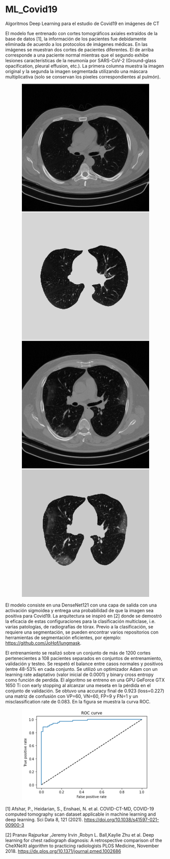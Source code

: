 # ML_Covid19
Algoritmos Deep Learning para el estudio de Covid19 en imágenes de CT




El modelo fue entrenado con cortes tomográficos axiales extraídos de la base de datos [1], la información de los pacientes fue debidamente eliminada de acuerdo a los protocolos de imágenes médicas. En las imágenes se muestran dos cortes de pacientes diferentes. El de arriba corresponde a una paciente normal mientras que el segundo exhibe lesiones características de la neumonía por SARS-CoV-2 (Ground-glass opacification, pleural effusion, etc.). La primera columna muestra la imagen original y la segunda la imagen segmentada utilizando una máscara multiplicativa (solo se conservan los pixeles correspondientes al pulmón). 


<p align="center">
  <img src="Crudas_png/IM0635_cruda.png" width="400" title="cruda1"> <img src="IMG_prueba/Segmentadas_png/IM0635_seg.png" width="400" title="seg1">
  <img src="Crudas_png/IM0044_cruda.png" width="400" title="cruda1"> <img src="IMG_prueba/Segmentadas_png/IM0044_seg.png" width="400" title="seg1">
  

</p>


El modelo consiste en una DenseNet121 con una capa de salida con una activación sigmoidea y entrega una probabilidad de que la imagen sea positiva para Covid19. La arquitectura se inspiró en [2] donde se demostró la eficacia de estas configuraciones para la clasificación multiclase, i.e. varias patologías, de radiografías de tórax. Previo a la clasificación, se requiere una segmentación, se pueden encontrar varios repositorios con herramientas de segmentación eficientes, por ejemplo: https://github.com/JoHof/lungmask. 

El entrenamiento se realizó sobre un conjunto de más de 1200 cortes pertenecientes a 108 pacientes separados en conjuntos de entrenamiento, validación y testeo. Se respetó el balance entre casos normales y positivos (entre 48-53% en cada conjunto. Se utilizó un optimizador Adam con un learning rate adaptativo (valor inicial de 0.0001) y binary cross entropy como función de perdida. El algoritmo se entreno en una GPU GeForce GTX 1650 Ti con early stopping al alcanzar una meseta en la pérdida en el conjunto de validación. Se obtuvo una accuracy final de 0.923 (loss=0.227) una matriz de confusión con VP=60, VN=60, FP=9 y FN=1 y un misclassification rate de 0.083. En la figura se muestra la curva ROC.

<p align="center">
  <img src="ROC.png" width="400" title="seg1">
</p>


[1] Afshar, P., Heidarian, S., Enshaei, N. et al. COVID-CT-MD, COVID-19 computed tomography scan dataset applicable in machine learning and deep learning. Sci Data 8, 121 (2021). https://doi.org/10.1038/s41597-021-00900-3

[2] Pranav Rajpurkar ,Jeremy Irvin ,Robyn L. Ball,Kaylie Zhu et al. Deep learning for chest radiograph diagnosis: A retrospective comparison of the CheXNeXt algorithm to practicing radiologists PLOS Medicine, November 2018.
https://dx.plos.org/10.1371/journal.pmed.1002686





